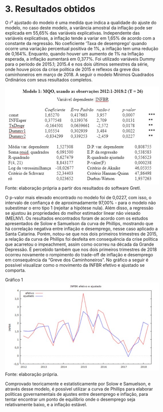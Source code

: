 # 3. Resultados obtidos
O r² ajustado do modelo é uma medida que indica a qualidade do ajuste do modelo, no caso deste modelo, a variância amostral da inflação pode ser explicada em 55,65% das variáveis explicativas. Independente das variáveis explicativas, a inflação tende a variar em 1,65% de acordo com a constante da regressão. No coeficiente ‘Taxa de desemprego’ quando ocorre uma variação percentual positiva de 1%, a inflação tem uma redução de 0,164%. Enquanto, quando houver um aumento de 1% na Inflação esperada, a inflação aumentará em 0,377%. Foi utilizado variáveis Dummy para o período de 2015.1; 2015.4 e nos dois últimos semestres da série, onde houve picos da crise política de 2015 e reflexos da greve dos caminhoneiros em março de 2018. A seguir o modelo Mínimos Quadrados Ordinários com seus resultados completos. 

![MQO](./_imagens/Screenshot_1.jpg)
Fonte: elaboração própria a partir dos resultados do software Gretl.


O p-valor mais elevado encontrado no modelo foi de 0,0227, com isso, o intervalo de confiança é de aproximadamente 97,00% - para o modelo não subestimar o erro tipo 1 (rejeitar a hipótese nula). Além disso, a regressão se ajustou às propriedades do melhor estimador linear não viesado (MELNV). Os resultados encontrados foram de acordo com os estudos apresentados de Solow e Samuelson da curva de Phillips, mostrando que há correlação negativa entre inflação e desemprego, nesse caso aplicado a Santa Catarina. Porém, notou-se que nos dois primeiros trimestres de 2015, a relação da curva de Phillips foi desfeita em consequência da crise política que acarretou o impeachment, assim como ocorreu na década da Grande Depressão. É percebido também que nos dois primeiros trimestres de 2018 ocorreu novamente o rompimento do trade-off de inflação e desemprego em consequência da “Greve dos Caminhoneiros”. 
No gráfico a seguir é possível visualizar como o movimento da INFBR efetivo e ajustado se comporta.

Gráfico 1
![INFBR efetivo e ajustado](_imagens\Screenshot_9.jpg)
    Fonte: elaboração própria.

Comprovado teoricamente e estatisticamente por Solow e Samuelson, e através desse modelo, é possível utilizar a curva de Phillips para elaborar políticas governamentais de ajustes entre desemprego e inflação, para tentar encontrar um ponto de equilíbrio onde o desemprego seja relativamente baixo, e a inflação estável. 